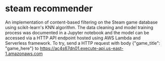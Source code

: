 # steam recommender

An implementation of content-based filtering on the Steam game database using scikit-learn's KNN algorithm. The data cleaning and model training process was documented in a Jupyter notebook and the model can be accessed via a HTTP API endpoint hosted using AWS Lambda and Serverless framework. To try, send a HTTP request with body {"game_title": "game_here"} to https://ac4s67dn01.execute-api.us-east-1.amazonaws.com 
